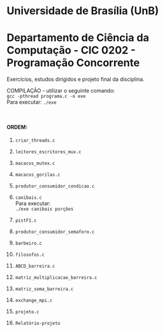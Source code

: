 # Universidade de Brasília (UnB)
# Departamento de Ciência da Computação - CIC 0202 - Programação Concorrente 

Exercícios, estudos dirigidos e projeto final da disciplina.

COMPILAÇÂO - utilizar o seguinte comando: <br>
```gcc -pthread programa.c -o exe``` <br>
Para executar: ```./exe```

<br>

#### ORDEM:

1. ```criar_threads.c``` <br>

2. ```leitores_escritores_mux.c``` <br>

3. ```macacos_mutex.c``` <br>

4. ```macacos_gorilas.c``` <br>

5. ```produtor_consumidor_condicao.c``` <br>

6. ```canibais.c``` <br>
Para executar: <br>
```./exe canibais porções```

7. ```pistF1.c``` <br>

8. ```produtor_consumidor_semaforo.c``` <br>

9. ```barbeiro.c``` <br>

10. ```filosofos.c``` <br>

11. ```ABCD_barreira.c``` <br>

12. ```matriz_multiplicacao_barreira.c``` <br>

13. ```matriz_soma_barreira.c``` <br>

14. ```exchange_mpi.c``` <br>

15.  ```projeto.c``` <br>

16.  ```Relatório-projeto``` <br>
<br>
